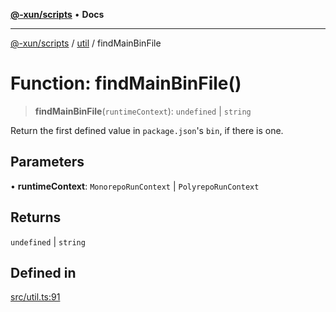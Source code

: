 [**@-xun/scripts**](../../README.md) • **Docs**

***

[@-xun/scripts](../../README.md) / [util](../README.md) / findMainBinFile

# Function: findMainBinFile()

> **findMainBinFile**(`runtimeContext`): `undefined` \| `string`

Return the first defined value in `package.json`'s `bin`, if there is one.

## Parameters

• **runtimeContext**: `MonorepoRunContext` \| `PolyrepoRunContext`

## Returns

`undefined` \| `string`

## Defined in

[src/util.ts:91](https://github.com/Xunnamius/xscripts/blob/99269ccded0ec7cc89215957b5aca27dbdc38070/src/util.ts#L91)
